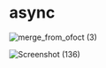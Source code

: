 # async


![merge_from_ofoct (3)](https://user-images.githubusercontent.com/74527431/102889834-5c9a0600-4481-11eb-83c2-161f11e73e51.jpg)

![Screenshot (136)](https://user-images.githubusercontent.com/74527431/102889930-894e1d80-4481-11eb-83f5-928c9c936bc7.png)
